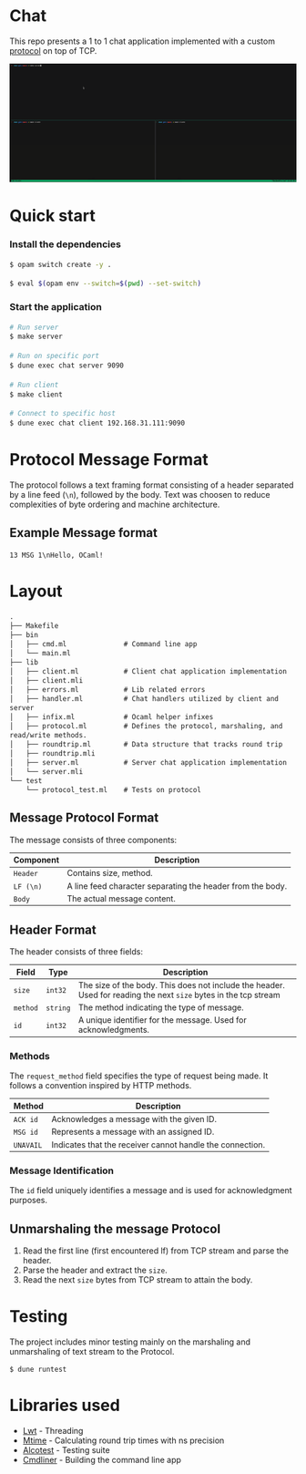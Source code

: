 # Chat
This repo presents a 1 to 1 chat application implemented with a custom [protocol](#protocol) on top of TCP. 

<img src="doc/output.gif" />

# Quick start

### Install the dependencies
```bash
$ opam switch create -y .

$ eval $(opam env --switch=$(pwd) --set-switch)
```

### Start the application

```bash
# Run server
$ make server

# Run on specific port
$ dune exec chat server 9090

# Run client
$ make client

# Connect to specific host
$ dune exec chat client 192.168.31.111:9090
```

# Protocol Message Format

The protocol follows a text framing format consisting of a header separated by a line feed (`\n`), followed by the body. Text was choosen to reduce complexities of byte ordering and machine architecture.

## Example Message format
```text
13 MSG 1\nHello, OCaml!
```

# Layout
```
.
├── Makefile
├── bin
│   ├── cmd.ml              # Command line app
│   └── main.ml
├── lib
│   ├── client.ml           # Client chat application implementation
│   ├── client.mli 
│   ├── errors.ml           # Lib related errors
│   ├── handler.ml          # Chat handlers utilized by client and server
│   ├── infix.ml            # Ocaml helper infixes
│   ├── protocol.ml         # Defines the protocol, marshaling, and read/write methods.
│   ├── roundtrip.ml        # Data structure that tracks round trip
│   ├── roundtrip.mli 
│   ├── server.ml           # Server chat application implementation
│   └── server.mli  
└── test
    └── protocol_test.ml    # Tests on protocol
```

## Message Protocol Format
The message consists of three components:

| Component | Description |
|-----------|-------------|
| `Header`  | Contains size, method. |
| `LF (\n)` | A line feed character separating the header from the body. |
| `Body`    | The actual message content. |

## Header Format
The header consists of three fields:

| Field           | Type   | Description |
|----------------|--------|-------------|
| `size`         | `int32` | The size of the body. This does not include the header. Used for reading the next `size` bytes in the tcp stream  |
| `method` | `string` | The method indicating the type of message. |
| `id`           | `int32` | A unique identifier for the message. Used for acknowledgments. |

### Methods
The `request_method` field specifies the type of request being made. It follows a convention inspired by HTTP methods.

| Method   | Description |
|----------|-------------|
| `ACK id` | Acknowledges a message with the given ID. |
| `MSG id` | Represents a message with an assigned ID. |
| `UNAVAIL` | Indicates that the receiver cannot handle the connection. |

### Message Identification
The `id` field uniquely identifies a message and is used for acknowledgment purposes. 


## Unmarshaling the message Protocol
1. Read the first line (first encountered lf) from TCP stream and parse the header.
2. Parse the header and extract the `size`.
3. Read the next `size` bytes from TCP stream to attain the body.

# Testing
The project includes minor testing mainly on the marshaling and unmarshaling of text stream to the Protocol.

```
$ dune runtest
```

# Libraries used
- [Lwt](https://github.com/ocsigen/lwt) - Threading
- [Mtime](https://github.com/dbuenzli/mtime) - Calculating round trip times with ns precision
- [Alcotest](https://github.com/mirage/alcotest) - Testing suite
- [Cmdliner](https://github.com/dbuenzli/cmdliner) - Building the command line app
